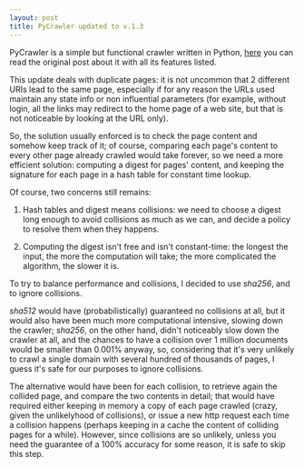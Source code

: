 ```yaml
---
layout: post
title: PyCrawler updated to v.1.3
---
```


PyCrawler is a simple but functional crawler written in Python, [here](http://mlarocca.github.io/01-05-2013/pycrawler.html) you can read the original post about it with all its features listed.

This update deals with duplicate pages: it is not uncommon that 2 different URIs lead to the same page, especially if for any reason the URLs used maintain any state info or non influential parameters (for example, without login, all the links may redirect to the home page of a web site, but that is not noticeable by looking at the URL only).

So, the solution usually enforced is to check the page content and somehow keep track of it; of course, comparing each page's content to every other page already crawled would take forever, so we need a more efficient solution: computing a digest for pages' content, and keeping the signature for each page in a hash table for constant time lookup.

Of course, two concerns still remains:

1. Hash tables and digest means collisions: we need to choose a digest long enough to avoid collisions as much as we can, and decide a policy to resolve them when they happens.

2. Computing the digest isn't free and isn't constant-time: the longest the input, the more the computation will take; the more complicated the algorithm, the slower it is.

To try to balance performance and collisions, I decided to use *sha256*, and to ignore collisions.

*sha512* would have (probabilistically) guaranteed no collisions at all, but it would also have been much more computational intensive, slowing down the crawler; *sha256*, on the other hand, didn't noticeably slow down the crawler at all, and the chances to have a collision over 1 million documents would be smaller than 0.001% anyway, so, considering that it's very unlikely to crawl a single domain with several hundred of thousands of pages, I guess it's safe for our purposes to ignore collisions.

The alternative would have been for each collision, to retrieve again the collided page, and compare the two contents in detail; that would have required either keeping in memory a copy of each page crawled (crazy, given the unlikelyhood of collisions), or issue a new http request each time a collision happens (perhaps keeping in a cache the content of colliding pages for a while).
However, since collisions are so unlikely, unless you need the guarantee of a 100% accuracy for some reason, it is safe to skip this step.